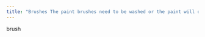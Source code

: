 ```yaml
---
title: "Brushes The paint brushes need to be washed or the paint will dry and they will get hard."
---
```

brush

